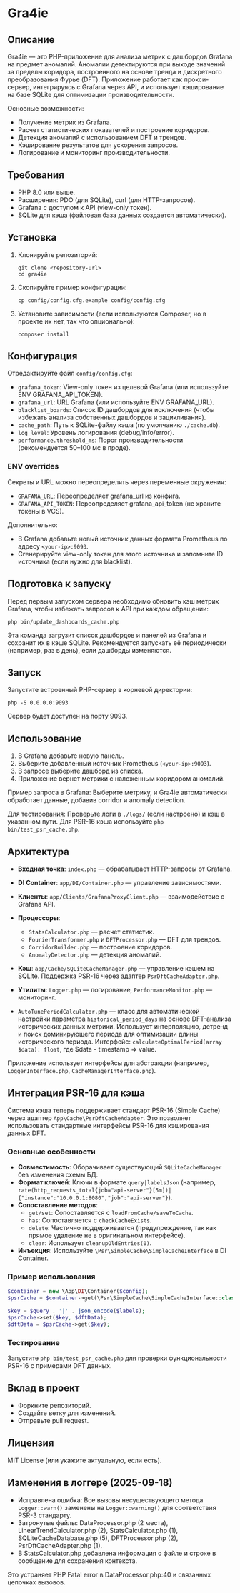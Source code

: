 # Gra4ie

## Описание

Gra4ie — это PHP-приложение для анализа метрик с дашбордов Grafana на предмет аномалий. Аномалии детектируются при выходе значений за пределы коридора, построенного на основе тренда и дискретного преобразования Фурье (DFT). Приложение работает как прокси-сервер, интегрируясь с Grafana через API, и использует кэширование на базе SQLite для оптимизации производительности.

Основные возможности:
- Получение метрик из Grafana.
- Расчет статистических показателей и построение коридоров.
- Детекция аномалий с использованием DFT и трендов.
- Кэширование результатов для ускорения запросов.
- Логирование и мониторинг производительности.

## Требования

- PHP 8.0 или выше.
- Расширения: PDO (для SQLite), curl (для HTTP-запросов).
- Grafana с доступом к API (view-only токен).
- SQLite для кэша (файловая база данных создается автоматически).

## Установка

1. Клонируйте репозиторий:
   ```
   git clone <repository-url>
   cd gra4ie
   ```

2. Скопируйте пример конфигурации:
   ```
   cp config/config.cfg.example config/config.cfg
   ```

3. Установите зависимости (если используются Composer, но в проекте их нет, так что опционально):
   ```
   composer install
   ```

## Конфигурация

Отредактируйте файл `config/config.cfg`:

- `grafana_token`: View-only токен из целевой Grafana (или используйте ENV GRAFANA_API_TOKEN).
- `grafana_url`: URL Grafana (или используйте ENV GRAFANA_URL).
- `blacklist_boards`: Список ID дашбордов для исключения (чтобы избежать анализа собственных дашбордов и зацикливания).
- `cache_path`: Путь к SQLite-файлу кэша (по умолчанию `./cache.db`).
- `log_level`: Уровень логирования (debug/info/error).
- `performance.threshold_ms`: Порог производительности (рекомендуется 50–100 мс в проде).

### ENV overrides
Секреты и URL можно переопределять через переменные окружения:
- `GRAFANA_URL`: Переопределяет grafana_url из конфига.
- `GRAFANA_API_TOKEN`: Переопределяет grafana_api_token (не храните токены в VCS).

Дополнительно:
- В Grafana добавьте новый источник данных формата Prometheus по адресу `<your-ip>:9093`.
- Сгенерируйте view-only токен для этого источника и запомните ID источника (если нужно для blacklist).

## Подготовка к запуску

Перед первым запуском сервера необходимо обновить кэш метрик Grafana, чтобы избежать запросов к API при каждом обращении:

```
php bin/update_dashboards_cache.php
```

Эта команда загрузит список дашбордов и панелей из Grafana и сохранит их в кэше SQLite. Рекомендуется запускать её периодически (например, раз в день), если дашборды изменяются.

## Запуск

Запустите встроенный PHP-сервер в корневой директории:
```
php -S 0.0.0.0:9093
```

Сервер будет доступен на порту 9093.

## Использование

1. В Grafana добавьте новую панель.
2. Выберите добавленный источник Prometheus (`<your-ip>:9093`).
3. В запросе выберите дашборд из списка.
4. Приложение вернет метрики с наложенным коридором аномалий.

Пример запроса в Grafana: Выберите метрику, и Gra4ie автоматически обработает данные, добавив corridor и anomaly detection.

Для тестирования: Проверьте логи в `./logs/` (если настроено) и кэш в указанном пути. Для PSR-16 кэша используйте `php bin/test_psr_cache.php`.

## Архитектура

- **Входная точка**: `index.php` — обрабатывает HTTP-запросы от Grafana.
- **DI Container**: `app/DI/Container.php` — управление зависимостями.
- **Клиенты**: `app/Clients/GrafanaProxyClient.php` — взаимодействие с Grafana API.
- **Процессоры**:
  - `StatsCalculator.php` — расчет статистик.
  - `FourierTransformer.php` и `DFTProcessor.php` — DFT для трендов.
  - `CorridorBuilder.php` — построение коридоров.
  - `AnomalyDetector.php` — детекция аномалий.
- **Кэш**: `app/Cache/SQLiteCacheManager.php` — управление кэшем на SQLite. Поддержка PSR-16 через адаптер `PsrDftCacheAdapter.php`.
- **Утилиты**: `Logger.php` — логирование, `PerformanceMonitor.php` — мониторинг.

- `AutoTunePeriodCalculator.php` — класс для автоматической настройки параметра `historical_period_days` на основе DFT-анализа исторических данных метрики. Использует интерполяцию, детренд и поиск доминирующего периода для оптимизации длины исторического периода. Интерфейс: `calculateOptimalPeriod(array $data): float`, где $data - timestamp => value.

Приложение использует интерфейсы для абстракции (например, `LoggerInterface.php`, `CacheManagerInterface.php`).

## Интеграция PSR-16 для кэша

Система кэша теперь поддерживает стандарт PSR-16 (Simple Cache) через адаптер `App\Cache\PsrDftCacheAdapter`. Это позволяет использовать стандартные интерфейсы PSR-16 для кэширования данных DFT.

### Основные особенности
- **Совместимость**: Оборачивает существующий `SQLiteCacheManager` без изменения схемы БД.
- **Формат ключей**: Ключи в формате `query|labelsJson` (например, `rate(http_requests_total{job="api-server"}[5m])|{"instance":"10.0.0.1:8080","job":"api-server"}`).
- **Сопоставление методов**:
  - `get/set`: Сопоставляется с `loadFromCache/saveToCache`.
  - `has`: Сопоставляется с `checkCacheExists`.
  - `delete`: Частично поддерживается (предупреждение, так как прямое удаление не в оригинальном интерфейсе).
  - `clear`: Использует `cleanupOldEntries(0)`.
- **Инъекция**: Используйте `\Psr\SimpleCache\SimpleCacheInterface` в DI Container.

### Пример использования
```php
$container = new \App\DI\Container($config);
$psrCache = $container->get(\Psr\SimpleCache\SimpleCacheInterface::class);

$key = $query . '|' . json_encode($labels);
$psrCache->set($key, $dftData);
$dftData = $psrCache->get($key);
```

### Тестирование
Запустите `php bin/test_psr_cache.php` для проверки функциональности PSR-16 с примерами DFT данных.

## Вклад в проект

- Форкните репозиторий.
- Создайте ветку для изменений.
- Отправьте pull request.

## Лицензия

MIT License (или укажите актуальную, если есть).


## Изменения в логгере (2025-09-18)

- Исправлена ошибка: Все вызовы несуществующего метода `Logger::warn()` заменены на `Logger::warning()` для соответствия PSR-3 стандарту.
- Затронутые файлы: DataProcessor.php (2 места), LinearTrendCalculator.php (2), StatsCalculator.php (1), SQLiteCacheDatabase.php (5), DFTProcessor.php (2), PsrDftCacheAdapter.php (1).
- В StatsCalculator.php добавлена информация о файле и строке в сообщение для сохранения контекста.

Это устраняет PHP Fatal error в DataProcessor.php:40 и связанных цепочках вызовов.
